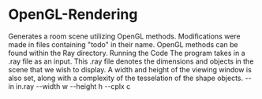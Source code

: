 # OpenGL-Rendering
Generates a room scene utilizing OpenGL methods. Modifications were made in files containing "todo" in their name. 
OpenGL methods can be found within the Ray directory.
Running the Code
The program takes in a .ray file as an input. This .ray file denotes the dimensions and objects in the scene that we wish to display.
A width and height of the viewing window is also set, along with a complexity of the tesselation of the shape objects. 
--in in.ray --width w --height h --cplx c
